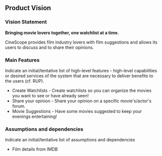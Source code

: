 
## Product Vision

### Vision Statement


**Bringing movie lovers together, one watchlist at a time.**

CineScope provides film industry lovers with film suggestions and allows its users to discuss and to share their opinions. 



### Main Features
Indicate an  initial/tentative list of high-level features - high-level capabilities or desired services of the system that are necessary to deliver benefits to the users (cf. RUP).
 - Create Watchlists - Create watchlists so you can organize the movies you want to see or have already seen!
 - Share your opinion - Share your opinion on a specific movie's/actor's forum.
 - Movie Suggestions - Have some movies suggested to keep your evenings entertaining!

### Assumptions and dependencies
Indicate an  initial/tentative list of assumptions and dependencies 

- Film details from IMDB

